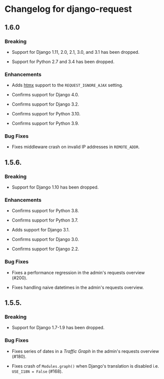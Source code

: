 # Changelog for django-request

## 1.6.0

### Breaking

* Support for Django 1.11, 2.0, 2.1, 3.0, and 3.1 has been dropped.

* Support for Python 2.7 and 3.4 has been dropped.

### Enhancements

* Adds [htmx](https://htmx.org/) support to the ``REQUEST_IGNORE_AJAX``
  setting.

* Confirms support for Django 4.0.

* Confirms support for Django 3.2.

* Confirms support for Python 3.10.

* Confirms support for Python 3.9.

### Bug Fixes

* Fixes middleware crash on invalid IP addresses in ``REMOTE_ADDR``.

## 1.5.6.

### Breaking

* Support for Django 1.10 has been dropped.

### Enhancements

* Confirms support for Python 3.8.

* Confirms support for Python 3.7.

* Adds support for Django 3.1.

* Confirms support for Django 3.0.

* Confirms support for Django 2.2.

### Bug Fixes

* Fixes a performance regression in the admin's requests overview (#200).

* Fixes handling naive datetimes in the admin's requests overview.

## 1.5.5.

### Breaking

* Support for Django 1.7-1.9 has been dropped.

### Bug Fixes

* Fixes series of dates in a _Traffic Graph_ in the admin's requests overview
  (#180).

* Fixes crash of ``Modules.graph()`` when Django's translation is disabled i.e.
  ``USE_I18N = False`` (#168).
